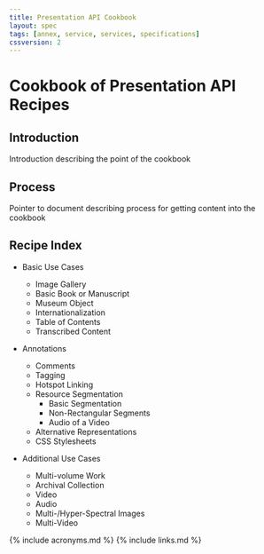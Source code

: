 ```yaml
---
title: Presentation API Cookbook
layout: spec
tags: [annex, service, services, specifications]
cssversion: 2
---
```


# Cookbook of Presentation API Recipes

## Introduction

Introduction describing the point of the cookbook

## Process

Pointer to document describing process for getting content into the cookbook

## Recipe Index

* Basic Use Cases
  * Image Gallery
  * Basic Book or Manuscript
  * Museum Object
  * Internationalization
  * Table of Contents
  * Transcribed Content

* Annotations
  * Comments
  * Tagging
  * Hotspot Linking
  * Resource Segmentation
     * Basic Segmentation
     * Non-Rectangular Segments
     * Audio of a Video
  * Alternative Representations
  * CSS Stylesheets

* Additional Use Cases
  * Multi-volume Work
  * Archival Collection
  * Video
  * Audio
  * Multi-/Hyper-Spectral Images
  * Multi-Video


{% include acronyms.md %}
{% include links.md %}
